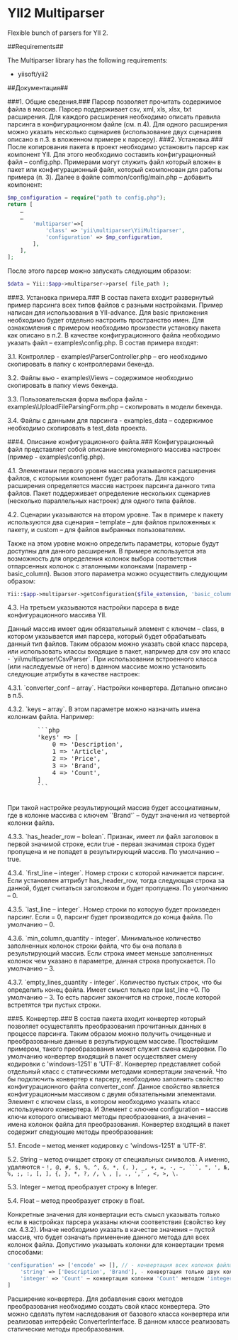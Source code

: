 YII2 Multiparser
==================
Flexible bunch of parsers for YII 2.

##Requirements##

The Multiparser library has the following requirements:

 - yiisoft/yii2

##Документация##

###1.	Общие сведения.###
Парсер позволяет прочитать содержимое файла в массив. Парсер поддерживает csv, xml, xls, xlsx, txt расширения. Для каждого расширения необходимо описать правила парсинга в конфигурационном файле (см. п.4). Для одного расширения можно указать несколько сценариев (использование двух сценариев описано в п.3. в вложенном примере к парсеру).
###2.	Установка.###
После копирования пакета в проект необходимо установить парсер как компонент YII. Для этого необходимо составить конфигурационный файл – config.php. Примерами могут служить файл который вложен в пакет или конфигурационный файл, который скомпонован для работы примера (п. 3). Далее в файле common/config/main.php – добавить компонент:

```php
$mp_configuration = require("path to config.php");
return [
    …
	…
        'multiparser'=>[
            'class' => 'yii\multiparser\YiiMultiparser',
            'configuration' => $mp_configuration,
        ],
    ],
];
```
После этого парсер можно запускать следующим образом:
```php
$data = Yii::$app->multiparser->parse( file_path );
```

###3.	Установка примера.###
В состав пакета входит развернутый пример парсинга всех типов файлов с разными настройками. Пример написан для использования в YII-advance. Для basic приложения необходимо будет отдельно настроить пространство имен.
 Для ознакомления с примером необходимо произвести установку пакета как описано в п.2. В качестве конфигурационного файла необходимо указать файл – examples\config.php.
В состав примера входят:
    <p>3.1. Контроллер - examples\ParserController.php – его необходимо скопировать в папку с контроллерами бекенда.</p> 
    <p>3.2. Файлы вью - examples\Views – содержимое необходимо скопировать в папку views бекенда. </p>
    <p>3.3. Пользовательская форма выбора файла - examples\UploadFileParsingForm.php – скопировать в модели бекенда.</p>
    <p>3.4. Файлы с данными для парсинга - examples\_data – содержимое необходимо скопировать в test\_data проекта.</p>

###4.	Описание конфигурационного файла.###
Конфигурационный файл представляет собой описание многомерного массива настроек (пример - examples\config.php). 
    <p>4.1. Элементами первого уровня массива указываются расширения файлов, с которыми компонент будет работать. Для каждого расширения определяется массив настроек парсинга данного типа файлов. Пакет поддерживает определение нескольких сценариев (несколько параллельных настроек) для одного типа файлов.</p> 
    <p>4.2. Сценарии указываются на втором уровне. Так в примере к пакету используются два сценария – template – для файлов приложенных к пакету, и custom – для файлов выбранных пользователем.</p>
Также на этом уровне можно определить параметры, которые будут доступны для данного расширения. В примере используется эта возможность для определения колонок выбора соответствия отпарсенных колонок с эталонными колонками (параметр - basic_column). Вызов этого параметра можно осуществить следующим образом:
```php
Yii::$app->multiparser->getConfiguration($file_extension, 'basic_column');
```
<p>4.3. На третьем указываются настройки парсера в виде конфигурационного массива YII.</p>
Данный массив имеет один обязательный элемент с ключем – class, в котором указывается имя парсера, который будет обрабатывать данный тип файлов. Таким образом можно указать свой класс парсера, или использовать классы входящие в пакет, например для csv это класс - `yii\multiparser\CsvParser`.
При использовании встроенного класса (или наследуемые от него) в данном массиве можно установить следующие атрибуты в качестве настроек: 
        <p>4.3.1. `converter_conf – array`. Настройки конвертера. Детально описано в п.5.</p>
        <p>4.3.2. `keys – array`. В этом параметре можно назначить имена колонкам файла. Например:</p>
        <pre>
        ```php
        'keys' => [
            0 => 'Description',
            1 => 'Article',
            2 => 'Price',
            3 => 'Brand',
            4 => 'Count',
        ]
        ```
        </pre>
При такой настройке результирующий массив будет ассоциативным, где в колонке массива с ключем `'Brand'` – будут значения из четвертой колонки файла.
        <p>4.3.3. `has_header_row – bolean`. Признак, имеет ли файл заголовок в первой значимой строке, если true - первая значимая строка будет пропущена и не попадет в результирующий массив. По умолчанию – true.</p>
        <p>4.3.4. `first_line – integer`. Номер строки с которой начинается парсинг. Если установлен аттрибут has_header_row, тогда следующая строка за данной, будет считаться заголовком и будет пропущена. По умолчанию – 0.</p>
        <p>4.3.5. `last_line – integer`. Номер строки по которую будет произведен парсинг. Если = 0, парсинг будет производится до конца файла. По умолчанию – 0.</p>
        <p>4.3.6. `min_column_quantity  - integer`. Минимальное количество заполненных колонок строки файла, что бы она попала в результирующий массив. Если строка имеет меньше заполненных колонок чем указано в параметре, данная строка пропускается. По умолчанию – 3.</p>
        <p>4.3.7. `empty_lines_quantity - integer`. Количество пустых строк, что бы определить конец файла. Имеет смысл только при last_line =0. По умолчанию – 3. То есть парсинг закончится на строке, после которой встретятся три пустых строки.</p>

###5.	Конвертер.###
В состав пакета входит конвертер который позволяет осуществлять преобразования прочитанных данных в процессе парсинга. Таким образом можно получить очищенные и преобразованные данные в результирующем массиве. Простейшим примером, такого преобразования может служит смена кодировки. По умолчанию конвертер входящий в пакет осуществляет смену кодировки с 'windows-1251' в 'UTF-8'.
Конвертер представляет собой отдельный класс с статическими методами конвертации значений. Что бы подключить конвертер к парсеру, необходимо заполнить свойство конфигурационного файла converter_conf.
Данное свойство является  конфигурационным массивом с двумя обязательными элементами. Элемент с ключем class, в котором необходимо указать класс используемого конвертера. И Элемент с ключем configuration – массив ключи которого описывают методы преобразования, а значения – имена колонок файла для преобразования.
Конвертер входящий в пакет содержит следующие методы преобразования:
    <p>5.1. Encode – метод меняет кодировку с 'windows-1251' в 'UTF-8'.</p>
    <p>5.2. String – метод очищает строку от специальных символов. А именно, удаляются - `!, @, #, $, %, ^, &, *, (, ), _, +, =, -, ~, ```, ", ', №, %, ;, :, [, ], {, }, *, ?, /, \ , |, ., ',' , <, >, \.`</p>
    <p>5.3. Integer – метод преобразует строку в Integer.</p>
    <p>5.4. Float – метод преобразует строку в float.</p>
Конкретные значения для конвертации есть смысл указывать только если в настройках парсера указаны ключи соответствия (свойство key см. 4.3.2). Иначе необходимо указать в качестве значения – пустой массив, что будет означать применение данного метода для всех колонок файла.
Допустимо указывать колонки для конвертации тремя способами:
```php
'configuration' => ['encode' => [], // - конвертация всех колонок файла методом 'encode'
    'string' => ['Description', 'Brand'], - конвертация только двух колонок методом 'string'
    'integer' => 'Count' – конвертация колонки 'Count' методом 'integer'
]
```
Расширение конвертера.
Для добавления своих методов преобразования необходимо создать свой класс конвертера. Это можно сделать путем наследования от базового класса конвертера или реализовав интерфейс ConverterInterface. В данном классе реализовать статические методы преобразования.



